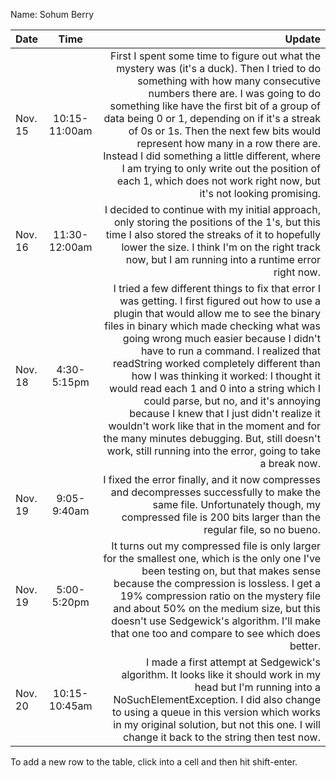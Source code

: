Name: Sohum Berry

| Date    |     Time      |                                                                                                                                                                                                                                                                                                                                                                                                                                                                                                                                                                                                                                                          Update |
|:--------|:-------------:|----------------------------------------------------------------------------------------------------------------------------------------------------------------------------------------------------------------------------------------------------------------------------------------------------------------------------------------------------------------------------------------------------------------------------------------------------------------------------------------------------------------------------------------------------------------------------------------------------------------------------------------------------------------:|
| Nov. 15 | 10:15-11:00am |                                                                                                                                  First I spent some time to figure out what the mystery was (it's a duck). Then I tried to do something with how many consecutive numbers there are. I was going to do something like have the first bit of a group of data being 0 or 1, depending on if it's a streak of 0s or 1s. Then the next few bits would represent how many in a row there are. Instead I did something a little different, where I am trying to only write out the position of each 1, which does not work right now, but it's not looking promising. |
| Nov. 16 | 11:30-12:00am |                                                                                                                                                                                                                                                                                                                                                                                                          I decided to continue with my initial approach, only storing the positions of the 1's, but this time I also stored the streaks of it to hopefully lower the size. I think I'm on the right track now, but I am running into a runtime error right now. |
| Nov. 18 |  4:30-5:15pm  | I tried a few different things to fix that error I was getting. I first figured out how to use a plugin that would allow me to see the binary files in binary which made checking what was going wrong much easier because I didn't have to run a command. I realized that readString worked completely different than how I was thinking it worked: I thought it would read each 1 and 0 into a string which I could parse, but no, and it's annoying because I knew that I just didn't realize it wouldn't work like that in the moment and for the many minutes debugging. But, still doesn't work, still running into the error, going to take a break now. |
| Nov. 19 |  9:05-9:40am  |                                                                                                                                                                                                                                                                                                                                                                                                                                                           I fixed the error finally, and it now compresses and decompresses successfully to make the same file. Unfortunately though, my compressed file is 200 bits larger than the regular file, so no bueno. |
| Nov. 19 |  5:00-5:20pm  |                                                                                                                                                                                                                                                                                         It turns out my compressed file is only larger for the smallest one, which is the only one I've been testing on, but that makes sense because the compression is lossless. I get a 19% compression ratio on the mystery file and about 50% on the medium size, but this doesn't use Sedgewick's algorithm. I'll make that one too and compare to see which does better. |
| Nov. 20 | 10:15-10:45am |                                                                                                                                                                                                                                                                                                                                                            I made a first attempt at Sedgewick's algorithm. It looks like it should work in my head but I'm running into a NoSuchElementException. I did also change to using a queue in this version which works in my original solution, but not this one. I will change it back to the string then test now. |


To add a new row to the table, click into a cell and then hit shift-enter.